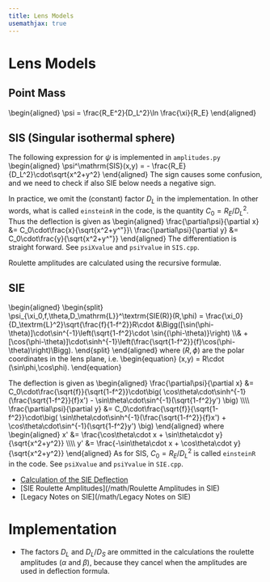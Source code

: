 ```yaml
---
title: Lens Models
usemathjax: true
---
```


# Lens Models

## Point Mass

\begin{aligned}
\psi = \frac{R_E^2}{D_L^2}\ln \frac{\xi}{R_E}
\end{aligned}

## SIS (Singular isothermal sphere)

The following expression for $\psi$ is implemented in `amplitudes.py`
\begin{aligned}
  \psi^\mathrm{SIS}(x,y) = - \frac{R_E}{D_L^2}\cdot\sqrt{x^2+y^2}
\end{aligned}
The sign causes some confusion, and we need to check if also SIE below needs a
negative sign.

In practice, we omit the (constant) factor $D_L$ in the implementation.
In other words, what is called `einsteinR` in the code, is the quantity
$C_0=R_E/D_L^2$.  Thus the deflection is given as
\begin{aligned}
  \frac{\partial\psi}{\partial x} &= C_0\cdot\frac{x}{\sqrt{x^2+y^"}}\\
  \frac{\partial\psi}{\partial y} &= C_0\cdot\frac{y}{\sqrt{x^2+y^"}}
\end{aligned}
The differentiation is straight forward.
See `psiXvalue` and `psiYvalue` in `SIS.cpp`.

Roulette amplitudes are calculated using the recursive formulæ.

## SIE

\begin{aligned}
\begin{split}
  \psi_{\xi_0,f,\theta,D_\mathrm{L}}^\textrm{SIE(R)}(R,\phi) =
  \frac{\xi_0}{D_\textrm{L}^2}\sqrt{\frac{f}{1-f^2}}R\cdot
  &\Bigg([\sin(\phi-\theta)]\cdot\sin^{-1}\left(\sqrt{1-f^2}\cdot \sin{(\phi-\theta)}\right)
  \\\\&
  +[\cos(\phi-\theta)]\cdot\sinh^{-1}\left(\frac{\sqrt{1-f^2}}{f}\cos(\phi-\theta)\right)\Bigg).
\end{split}
\end{aligned}
where $(R,\phi)$ are the polar coordinates in the lens plane, i.e.
\begin{equation}
    (x,y) = R\cdot (\sin\phi,\cos\phi).
\end{equation}

The deflection is given as
\begin{aligned}
  \frac{\partial\psi}{\partial x} &=
     C_0\cdot\frac{\sqrt{f}}{\sqrt{1-f^2}}\cdot\big(
        \cos\theta\cdot\sinh^{-1}(\frac{\sqrt{1-f^2}}{f}x')
        - \sin\theta\cdot\sin^{-1}(\sqrt{1-f^2}y')
        \big)
  \\\\\\\\
  \frac{\partial\psi}{\partial y} &=
     C_0\cdot\frac{\sqrt{f}}{\sqrt{1-f^2}}\cdot\big(
        \sin\theta\cdot\sinh^{-1}(\frac{\sqrt{1-f^2}}{f}x')
        + \cos\theta\cdot\sin^{-1}(\sqrt{1-f^2}y')
        \big)
\end{aligned}
where
\begin{aligned}
  x' &= \frac{\cos\theta\cdot x + \sin\theta\cdot y}{\sqrt{x^2+y^2}} 
  \\\\\\\\
  y' &= \frac{-\sin\theta\cdot x + \cos\theta\cdot y}{\sqrt{x^2+y^2}}
\end{aligned}
As for SIS, $C_0=R_E/D_L^2$ is called `einsteinR` in the code.
See `psiXvalue` and `psiYvalue` in `SIE.cpp`.

+ [Calculation of the SIE Deflection](/math/SIE)
+ [SIE Roulette Amplitudes](/math/Roulette Amplitudes in SIE)
+ [Legacy Notes on SIE](/math/Legacy Notes on SIE)

# Implementation 


+ The factors $D_L$ and $D_L/D_S$ are ommitted in the calculations 
  the roulette amplitudes ($\alpha$ and $\beta$), because they cancel when the
  amplitudes are used in deflection formula.
